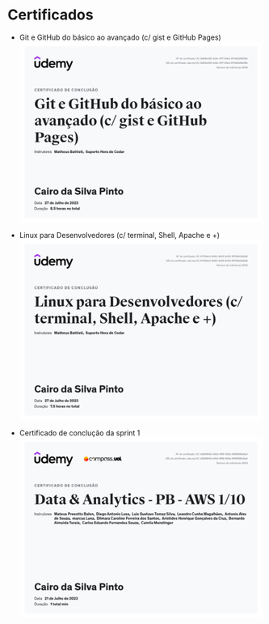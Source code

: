 # Certificados
- Git e GitHub do básico ao avançado (c/ gist e GitHub Pages)
![Git e GitHub do básico ao avançado (c/ gist e GitHub Pages)](<Git e GitHub do básico ao avançado (c gist e GitHub Pages).jpg>)

- Linux para Desenvolvedores (c/ terminal, Shell, Apache e +)
![Linux para Desenvolvedores (c/ terminal, Shell, Apache e +)](<Linux para Desenvolvedores (c terminal, Shell, Apache e +).jpg>)

- Certificado de conclução da sprint 1
![Certificado de cunclusão da sprint 1](<Data & Analytics - PB - AWS sprint1.jpg>)